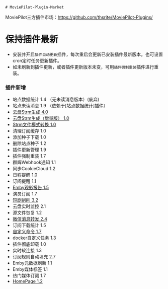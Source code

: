     # MoviePilot-Plugin-Market

MoviePilot三方插件市场：https://github.com/thsrite/MoviePilot-Plugins/

# 保持插件最新

- 安装并开启`插件自动更新`插件，每次重启会更新已安装插件最新版本。也可设置cron定时任务更新插件。
- 如未刷新到插件更新，或者插件更新版本未变，可用`插件强制重装`插件进行重装。

### 插件新增

- 站点数据统计 1.4 （无未读消息版本）(废弃)
- 站点未读消息 1.9 （依赖于[站点数据统计]插件）
- [云盘Strm生成 4.0](docs%2FCloudStrm.md)
- [云盘Strm生成（增量版） 1.0](docs%2FCloudStrmIncrement.md)
- [Strm文件模式转换 1.0](docs%2FStrmConvert.md)
- 清理订阅缓存 1.0
- 添加种子下载 1.0
- 删除站点种子 1.2
- 插件更新管理 1.9
- 插件强制重装 1.7
- 群辉Webhook通知 1.1
- 同步CookieCloud 1.2
- 日程提醒 1.0
- 订阅提醒 1.1
- [Emby观影报告 1.5](docs%2FEmbyReporter.md)
- 演员订阅 1.7
- [短剧刮削 3.2](docs%2FShortPlayMonitor.md)
- 云盘实时监控 2.1
- 源文件恢复 1.2
- [微信消息转发 2.4](docs%2FWeChatForward.md)
- 订阅下载统计 1.5
- [自定义命令 1.7](docs%2FCustomCommand.md)
- docker自定义任务 1.3
- 插件彻底卸载 1.0
- 实时软连接 1.3
- 订阅规则自动填充 2.7
- Emby元数据刷新 1.1
- Emby媒体标签 1.1
- 热门媒体订阅 1.7
- [HomePage 1.2](docs%2FHomePage.md)
